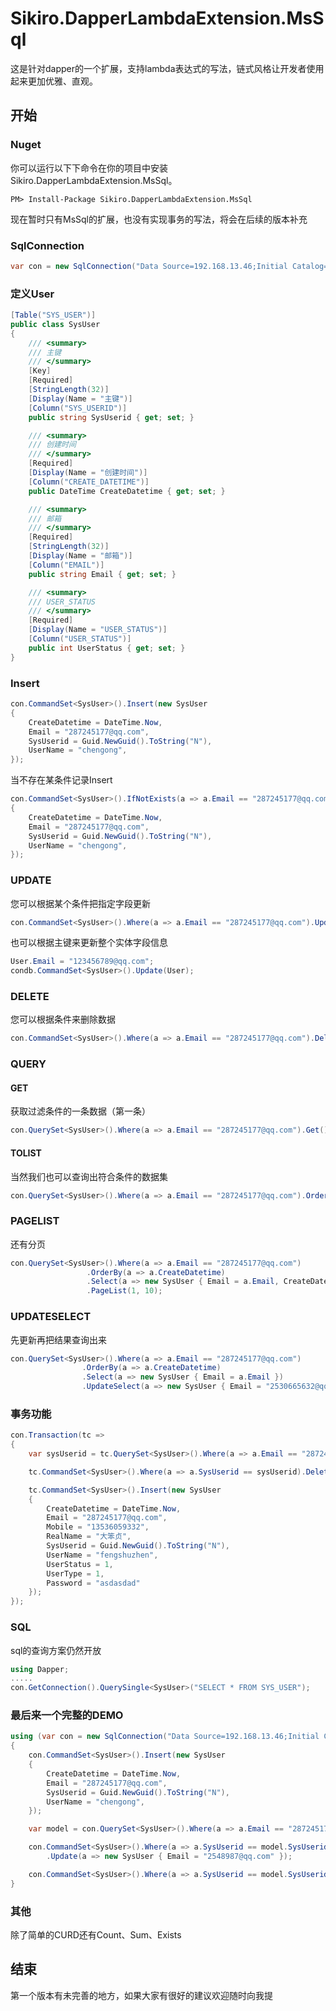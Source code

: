 # Sikiro.DapperLambdaExtension.MsSql
这是针对dapper的一个扩展，支持lambda表达式的写法，链式风格让开发者使用起来更加优雅、直观。

## 开始

### Nuget

你可以运行以下下命令在你的项目中安装 Sikiro.DapperLambdaExtension.MsSql。

```
PM> Install-Package Sikiro.DapperLambdaExtension.MsSql
```

现在暂时只有MsSql的扩展，也没有实现事务的写法，将会在后续的版本补充

### SqlConnection

```c#
var con = new SqlConnection("Data Source=192.168.13.46;Initial Catalog=SkyChen;Persist Security Info=True;User ID=sa;Password=123456789");
```

### 定义User
```c#
[Table("SYS_USER")]
public class SysUser
{
    /// <summary>
    /// 主键
    /// </summary>    
    [Key]
    [Required]
    [StringLength(32)]
    [Display(Name = "主键")]
    [Column("SYS_USERID")]
    public string SysUserid { get; set; }

    /// <summary>
    /// 创建时间
    /// </summary>    
    [Required]
    [Display(Name = "创建时间")]
    [Column("CREATE_DATETIME")]
    public DateTime CreateDatetime { get; set; }

    /// <summary>
    /// 邮箱
    /// </summary>    
    [Required]
    [StringLength(32)]
    [Display(Name = "邮箱")]
    [Column("EMAIL")]
    public string Email { get; set; }

    /// <summary>
    /// USER_STATUS
    /// </summary>    
    [Required]
    [Display(Name = "USER_STATUS")]
    [Column("USER_STATUS")]
    public int UserStatus { get; set; }
}
```

### Insert
```c#
con.CommandSet<SysUser>().Insert(new SysUser
{
    CreateDatetime = DateTime.Now,
    Email = "287245177@qq.com",
    SysUserid = Guid.NewGuid().ToString("N"),
    UserName = "chengong",
});
```
当不存在某条件记录Insert
```c#
con.CommandSet<SysUser>().IfNotExists(a => a.Email == "287245177@qq.com").Insert(new SysUser
{
    CreateDatetime = DateTime.Now,
    Email = "287245177@qq.com",
    SysUserid = Guid.NewGuid().ToString("N"),
    UserName = "chengong",
});
```

### UPDATE
您可以根据某个条件把指定字段更新
```c#
con.CommandSet<SysUser>().Where(a => a.Email == "287245177@qq.com").Update(a => new SysUser { Email = "123456789@qq.com" });
```

也可以根据主键来更新整个实体字段信息
```c#
User.Email = "123456789@qq.com";
condb.CommandSet<SysUser>().Update(User);
```

### DELETE
您可以根据条件来删除数据
```c#
con.CommandSet<SysUser>().Where(a => a.Email == "287245177@qq.com").Delete()
```

### QUERY

#### GET
获取过滤条件的一条数据（第一条）
```c#
con.QuerySet<SysUser>().Where(a => a.Email == "287245177@qq.com").Get()
```
#### TOLIST
当然我们也可以查询出符合条件的数据集
```c#
con.QuerySet<SysUser>().Where(a => a.Email == "287245177@qq.com").OrderBy(b => b.Email).Top(10).Select(a => a.Email).ToList();
```
### PAGELIST
还有分页
```c#
con.QuerySet<SysUser>().Where(a => a.Email == "287245177@qq.com")
                 .OrderBy(a => a.CreateDatetime)
                 .Select(a => new SysUser { Email = a.Email, CreateDatetime = a.CreateDatetime, SysUserid = a.SysUserid })
                 .PageList(1, 10);
```
### UPDATESELECT
先更新再把结果查询出来
```c#
con.QuerySet<SysUser>().Where(a => a.Email == "287245177@qq.com")
                .OrderBy(a => a.CreateDatetime)
                .Select(a => new SysUser { Email = a.Email })
                .UpdateSelect(a => new SysUser { Email = "2530665632@qq.com" });
```

### 事务功能

```c#
con.Transaction(tc =>
{
    var sysUserid = tc.QuerySet<SysUser>().Where(a => a.Email == "287245177@qq.com").Select(a => a.SysUserid).Get();

    tc.CommandSet<SysUser>().Where(a => a.SysUserid == sysUserid).Delete();

    tc.CommandSet<SysUser>().Insert(new SysUser
    {
        CreateDatetime = DateTime.Now,
        Email = "287245177@qq.com",
        Mobile = "13536059332",
        RealName = "大笨贞",
        SysUserid = Guid.NewGuid().ToString("N"),
        UserName = "fengshuzhen",
        UserStatus = 1,
        UserType = 1,
        Password = "asdasdad"
    });
});
```

### SQL
sql的查询方案仍然开放

```c#
using Dapper;
.....
con.GetConnection().QuerySingle<SysUser>("SELECT * FROM SYS_USER");
```

### 最后来一个完整的DEMO

```c#
using (var con = new SqlConnection("Data Source=192.168.13.46;Initial Catalog=SkyChen;Persist Security Info=True;User ID=sa;Password=123456789"))
{
    con.CommandSet<SysUser>().Insert(new SysUser
    {
        CreateDatetime = DateTime.Now,
        Email = "287245177@qq.com",
        SysUserid = Guid.NewGuid().ToString("N"),
        UserName = "chengong",
    });

    var model = con.QuerySet<SysUser>().Where(a => a.Email == "287245177@qq.com").Get();

    con.CommandSet<SysUser>().Where(a => a.SysUserid == model.SysUserid)
        .Update(a => new SysUser { Email = "2548987@qq.com" });

    con.CommandSet<SysUser>().Where(a => a.SysUserid == model.SysUserid).Delete();
}
```

### 其他
除了简单的CURD还有Count、Sum、Exists

## 结束
第一个版本有未完善的地方，如果大家有很好的建议欢迎随时向我提

